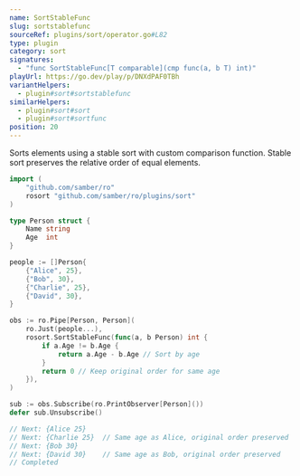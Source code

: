 ```yaml
---
name: SortStableFunc
slug: sortstablefunc
sourceRef: plugins/sort/operator.go#L82
type: plugin
category: sort
signatures:
  - "func SortStableFunc[T comparable](cmp func(a, b T) int)"
playUrl: https://go.dev/play/p/DNXdPAF0TBh
variantHelpers:
  - plugin#sort#sortstablefunc
similarHelpers:
  - plugin#sort#sort
  - plugin#sort#sortfunc
position: 20
---
```


Sorts elements using a stable sort with custom comparison function. Stable sort preserves the relative order of equal elements.

```go
import (
    "github.com/samber/ro"
    rosort "github.com/samber/ro/plugins/sort"
)

type Person struct {
    Name string
    Age  int
}

people := []Person{
    {"Alice", 25},
    {"Bob", 30},
    {"Charlie", 25},
    {"David", 30},
}

obs := ro.Pipe[Person, Person](
    ro.Just(people...),
    rosort.SortStableFunc(func(a, b Person) int {
        if a.Age != b.Age {
            return a.Age - b.Age // Sort by age
        }
        return 0 // Keep original order for same age
    }),
)

sub := obs.Subscribe(ro.PrintObserver[Person]())
defer sub.Unsubscribe()

// Next: {Alice 25}
// Next: {Charlie 25}  // Same age as Alice, original order preserved
// Next: {Bob 30}
// Next: {David 30}    // Same age as Bob, original order preserved
// Completed
```